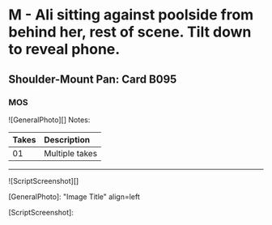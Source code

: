 # M - Ali sitting against poolside from behind her, rest of scene. Tilt down to reveal phone.

## Shoulder-Mount Pan: Card B095

### MOS

![GeneralPhoto][]
Notes: 

| Takes | Description |
|:---|:----|
| 01 | Multiple takes |

----

![ScriptScreenshot][]


[GeneralPhoto]:  "Image Title" align=left

[ScriptScreenshot]: 
